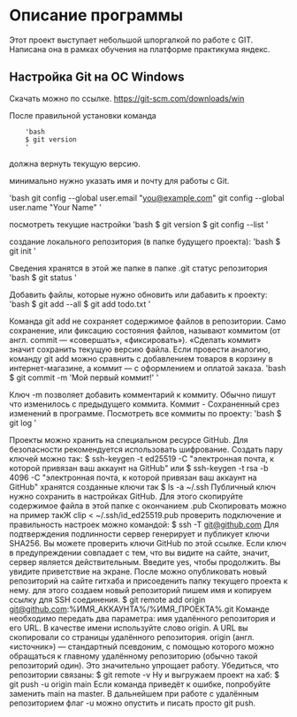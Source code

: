 # Описание программы


Этот проект выступает небольшой шпоргалкой по работе с GIT. Написана она в рамках обучения на платформе практикума яндекс.


## Настройка Git на ОС Windows


Скачать можно по ссылке.
https://git-scm.com/downloads/win

После правильной установки команда 

		'bash
		$ git version
		'


 должна вернуть текущую версию.

минимально нужно указать имя и почту для работы с Git.

'bash
git config --global user.email "you@example.com"
git config --global user.name "Your Name"
'

посмотреть текущие настройки
'bash
$ git version 
$ git config --list 
'

создание локального репозитория (в папке будущего проекта):
'bash
$ git init
'

Сведения хранятся в этой же папке в папке .git
статус репозитория 
'bash
$ git status 
'
 
Добавить файлы, которые нужно обновить или дабавить к проекту:
'bash
$ git add --all 
$ git add todo.txt
'

Команда git add не сохраняет содержимое файлов в репозитории. Само сохранение, или фиксацию состояния файлов, называют коммитом (от англ. commit — «совершать», «фиксировать»). «Сделать коммит» значит сохранить текущую версию файла.
Если провести аналогию, команду git add можно сравнить с добавлением товаров в корзину в интернет-магазине, а коммит — с оформлением и оплатой заказа.
'bash
$ git commit -m 'Мой первый коммит!' 
'

Ключ -m позволяет добавить комментарий к коммиту. Обычно пишут что изменилось с предыдущего коммита. Коммит - Сохраненный срез изменений в программе.
Посмотреть все коммиты по проекту:
'bash
$ git log
'

Проекты можно хранить на специальном ресурсе GitHub.
Для безопасности рекомендуется использовать шифрование. Создать пару ключей можно так:
 $ ssh-keygen -t ed25519 -C "электронная почта, к которой привязан ваш аккаунт на GitHub"
 или
 $ ssh-keygen -t rsa -b 4096 -C "электронная почта, к которой привязан ваш аккаунт на GitHub"
 хранятся созданные ключи так 
 $ ls -a ~/.ssh
 Публичный ключ нужно сохранить в настройках GitHub. Для этого скопируйте содержимое файла в этой папке с окончанием .pub
Скопировать можно на пример такЖ
clip < ~/.ssh/id_ed25519.pub
проверить подключение и правильность настроек можно командой:
 $ ssh -T git@github.com
Для подтверждения подлинности сервер генерирует и публикует ключи SHA256. Вы можете проверить ключи GitHub по этой ссылке. Если ключ в предупреждении совпадает с тем, что вы видите на сайте, значит, сервер является действительным. Введите yes, чтобы продолжить. Вы увидите приветствие на экране.
После можно опубликовать новый репозиторий на сайте гитхаба и присоеденить папку текущего проекта к нему.
для этого создаем новый репозиторий пишем имя и копируем ссылку для SSH соединения.
$ git remote add origin git@github.com:%ИМЯ_АККАУНТА%/%ИМЯ_ПРОЕКТА%.git
Команде необходимо передать два параметра: имя удалённого репозитория и его URL. В качестве имени используйте слово origin. А URL вы скопировали со страницы удалённого репозитория.
origin (англ. «источник») — стандартный псевдоним, с помощью которого можно обращаться к главному удалённому репозиторию (обычно такой репозиторий один). Это значительно упрощает работу.
Убедиться, что репозитории связаны:
$ git remote -v
 Ну и выгружаем проект на хаб:
$ git push -u origin main
Если команда приведёт к ошибке, попробуйте заменить main на master.
В дальнейшем при работе с удалённым репозиторием флаг -u можно опустить и писать просто git push.
 





 

